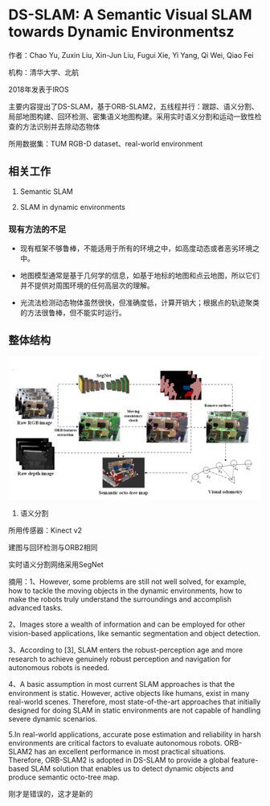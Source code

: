 # DS-SLAM: A Semantic Visual SLAM towards Dynamic Environmentsz
作者：Chao Yu, Zuxin Liu, Xin-Jun Liu, Fugui Xie, Yi Yang, Qi Wei, Qiao Fei

机构：清华大学、北航

2018年发表于IROS

主要内容提出了DS-SLAM，基于ORB-SLAM2，五线程并行：跟踪、语义分割、局部地图构建、回环检测、密集语义地图构建。采用实时语义分割和运动一致性检查的方法识别并去除动态物体

所用数据集：TUM RGB-D dataset、real-world environment

## 相关工作
1. Semantic SLAM

2. SLAM in dynamic environments

### 现有方法的不足

- 现有框架不够鲁棒，不能适用于所有的环境之中，如高度动态或者恶劣环境之中。

- 地图模型通常是基于几何学的信息，如基于地标的地图和点云地图，所以它们并不提供对周围环境的任何高层次的理解。

- 光流法检测动态物体虽然很快，但准确度低，计算开销大；根据点的轨迹聚类的方法很鲁棒，但不能实时运行。

## 整体结构

<p align="center">
<img src="pic/1.png"/>
</p>

1. 语义分割

所用传感器：Kinect v2

建图与回环检测与ORB2相同

实时语义分割网络采用SegNet


摘用：1、However, some problems are still not well solved, for example, how to tackle the moving objects in the dynamic environments, how to make the robots truly understand the surroundings and accomplish advanced tasks.

2、Images store a wealth of information and can be employed for other vision-based applications, like semantic segmentation and object detection.

3、According to [3], SLAM enters the robust-perception age and more research to achieve genuinely robust perception and navigation for autonomous robots is needed.

4、A basic assumption in most current SLAM approaches is that the environment is static. However, active objects like humans, exist in many real-world scenes. Therefore, most state-of-the-art approaches that initially designed for doing SLAM in static environments are not capable of handling severe dynamic scenarios. 

5.In real-world applications, accurate pose estimation and reliability in harsh environments are critical factors to evaluate autonomous robots. ORB-SLAM2 has an excellent performance in most practical situations. Therefore, ORB-SLAM2 is adopted in DS-SLAM to provide a global feature-based SLAM solution that enables us to detect dynamic objects and produce semantic octo-tree map.


刚才是错误的，这才是新的
